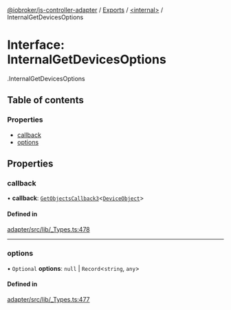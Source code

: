 [@iobroker/js-controller-adapter](../README.md) / [Exports](../modules.md) / [<internal\>](../modules/internal_.md) / InternalGetDevicesOptions

# Interface: InternalGetDevicesOptions

[<internal>](../modules/internal_.md).InternalGetDevicesOptions

## Table of contents

### Properties

- [callback](internal_.InternalGetDevicesOptions.md#callback)
- [options](internal_.InternalGetDevicesOptions.md#options)

## Properties

### callback

• **callback**: [`GetObjectsCallback3`](../modules/internal_.md#getobjectscallback3)<[`DeviceObject`](internal_.DeviceObject.md)\>

#### Defined in

[adapter/src/lib/_Types.ts:478](https://github.com/ioBroker/ioBroker.js-controller/blob/0b3c6e0e/packages/adapter/src/lib/_Types.ts#L478)

___

### options

• `Optional` **options**: ``null`` \| `Record`<`string`, `any`\>

#### Defined in

[adapter/src/lib/_Types.ts:477](https://github.com/ioBroker/ioBroker.js-controller/blob/0b3c6e0e/packages/adapter/src/lib/_Types.ts#L477)
